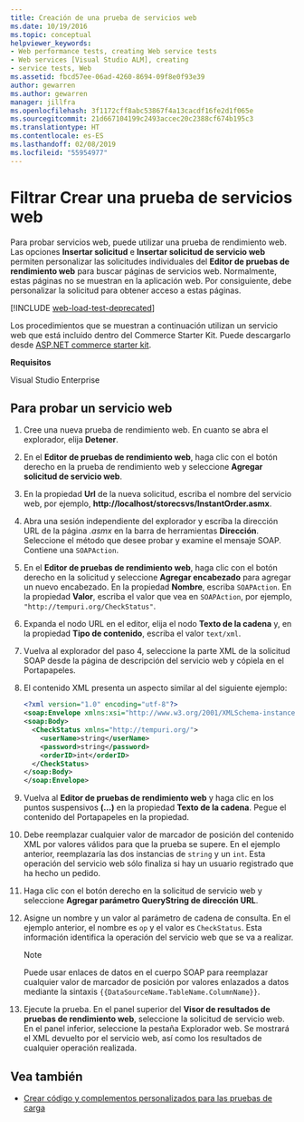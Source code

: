 ```yaml
---
title: Creación de una prueba de servicios web
ms.date: 10/19/2016
ms.topic: conceptual
helpviewer_keywords:
- Web performance tests, creating Web service tests
- Web services [Visual Studio ALM], creating
- service tests, Web
ms.assetid: fbcd57ee-06ad-4260-8694-09f8e0f93e39
author: gewarren
ms.author: gewarren
manager: jillfra
ms.openlocfilehash: 3f1172cff8abc53867f4a13cacdf16fe2d1f065e
ms.sourcegitcommit: 21d667104199c2493accec20c2388cf674b195c3
ms.translationtype: HT
ms.contentlocale: es-ES
ms.lasthandoff: 02/08/2019
ms.locfileid: "55954977"
---
```

# <a name="how-to-create-a-web-service-test"></a>Filtrar Crear una prueba de servicios web

Para probar servicios web, puede utilizar una prueba de rendimiento web. Las opciones **Insertar solicitud** e **Insertar solicitud de servicio web** permiten personalizar las solicitudes individuales del **Editor de pruebas de rendimiento web** para buscar páginas de servicios web. Normalmente, estas páginas no se muestran en la aplicación web. Por consiguiente, debe personalizar la solicitud para obtener acceso a estas páginas.

[!INCLUDE [web-load-test-deprecated](includes/web-load-test-deprecated.md)]

Los procedimientos que se muestran a continuación utilizan un servicio web que está incluido dentro del Commerce Starter Kit. Puede descargarlo desde [ASP.NET commerce starter kit](http://go.microsoft.com/fwlink/?LinkId=181469).

**Requisitos**

Visual Studio Enterprise

## <a name="to-test-a-web-service"></a>Para probar un servicio web

1.  Cree una nueva prueba de rendimiento web. En cuanto se abra el explorador, elija **Detener**.

2.  En el **Editor de pruebas de rendimiento web**, haga clic con el botón derecho en la prueba de rendimiento web y seleccione **Agregar solicitud de servicio web**.

3.  En la propiedad **Url** de la nueva solicitud, escriba el nombre del servicio web, por ejemplo, **http://localhost/storecsvs/InstantOrder.asmx**.

4.  Abra una sesión independiente del explorador y escriba la dirección URL de la página *.asmx* en la barra de herramientas **Dirección**. Seleccione el método que desee probar y examine el mensaje SOAP. Contiene una `SOAPAction`.

5.  En el **Editor de pruebas de rendimiento web**, haga clic con el botón derecho en la solicitud y seleccione **Agregar encabezado** para agregar un nuevo encabezado. En la propiedad **Nombre**, escriba `SOAPAction`. En la propiedad **Valor**, escriba el valor que vea en `SOAPAction`, por ejemplo, `"http://tempuri.org/CheckStatus"`.

6.  Expanda el nodo URL en el editor, elija el nodo **Texto de la cadena** y, en la propiedad **Tipo de contenido**, escriba el valor `text/xml`.

7.  Vuelva al explorador del paso 4, seleccione la parte XML de la solicitud SOAP desde la página de descripción del servicio web y cópiela en el Portapapeles.

8.  El contenido XML presenta un aspecto similar al del siguiente ejemplo:

     ```xml
     <?xml version="1.0" encoding="utf-8"?>
     <soap:Envelope xmlns:xsi="http://www.w3.org/2001/XMLSchema-instance" xmlns:xsd="http://www.w3.org/2001/XMLSchema" xmlns:soap="http://schemas.xmlsoap.org/soap/envelope/">
     <soap:Body>
       <CheckStatus xmlns="http://tempuri.org/">
         <userName>string</userName>
         <password>string</password>
         <orderID>int</orderID>
       </CheckStatus>
     </soap:Body>
     </soap:Envelope>
     ```

9. Vuelva al **Editor de pruebas de rendimiento web** y haga clic en los puntos suspensivos **(…)** en la propiedad **Texto de la cadena**. Pegue el contenido del Portapapeles en la propiedad.

10. Debe reemplazar cualquier valor de marcador de posición del contenido XML por valores válidos para que la prueba se supere. En el ejemplo anterior, reemplazaría las dos instancias de `string` y un `int`. Esta operación del servicio web sólo finaliza si hay un usuario registrado que ha hecho un pedido.

11. Haga clic con el botón derecho en la solicitud de servicio web y seleccione **Agregar parámetro QueryString de dirección URL**.

12. Asigne un nombre y un valor al parámetro de cadena de consulta. En el ejemplo anterior, el nombre es `op` y el valor es `CheckStatus`. Esta información identifica la operación del servicio web que se va a realizar.

    > [!NOTE]
    > Puede usar enlaces de datos en el cuerpo SOAP para reemplazar cualquier valor de marcador de posición por valores enlazados a datos mediante la sintaxis `{{DataSourceName.TableName.ColumnName}}`.

13. Ejecute la prueba. En el panel superior del **Visor de resultados de pruebas de rendimiento web**, seleccione la solicitud de servicio web. En el panel inferior, seleccione la pestaña Explorador web. Se mostrará el XML devuelto por el servicio web, así como los resultados de cualquier operación realizada.

## <a name="see-also"></a>Vea también

- [Crear código y complementos personalizados para las pruebas de carga](../test/create-custom-code-and-plug-ins-for-load-tests.md)
